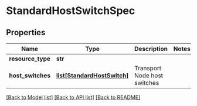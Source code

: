 # StandardHostSwitchSpec

## Properties
Name | Type | Description | Notes
------------ | ------------- | ------------- | -------------
**resource_type** | **str** |  | 
**host_switches** | [**list[StandardHostSwitch]**](StandardHostSwitch.md) | Transport Node host switches | 

[[Back to Model list]](../README.md#documentation-for-models) [[Back to API list]](../README.md#documentation-for-api-endpoints) [[Back to README]](../README.md)

